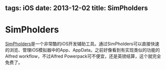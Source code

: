 tags: iOS
date: 2013-12-02
title: SimPholders
---

# SimPholders
[SimPholders](http://simpholders.com/)是一个非常酷的iOS开发辅助工具。通过SimPholders可以直接快速的浏览、管理iOS模拟器中的App、AppData。之前好像看到有实现类似的功能的Alfred workflow，不过Alfred Powerpack可不便宜，还是英镑结算，这个就完全免费了。
